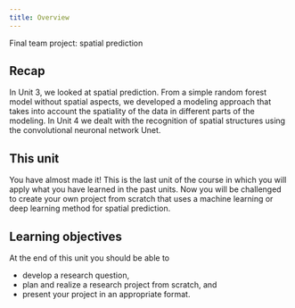 ```yaml
---
title: Overview
---
```


Final team project: spatial prediction

## Recap
In Unit 3, we looked at spatial prediction. From a simple random forest model without spatial aspects, 
we developed a modeling approach that takes into account the spatiality of the data in different parts of the modeling. 
In Unit 4 we dealt with the recognition of spatial structures using the convolutional neuronal network Unet.


## This unit

You have almost made it!  This is the last unit of the course in which you will apply what you have learned in the past units. 
Now you will be challenged to create your own project from scratch that uses a machine learning or deep learning method for spatial prediction.


## Learning objectives

At the end of this unit you should be able to
* develop a research question,
* plan and realize a research project from scratch, and
* present your project in an appropriate format.




